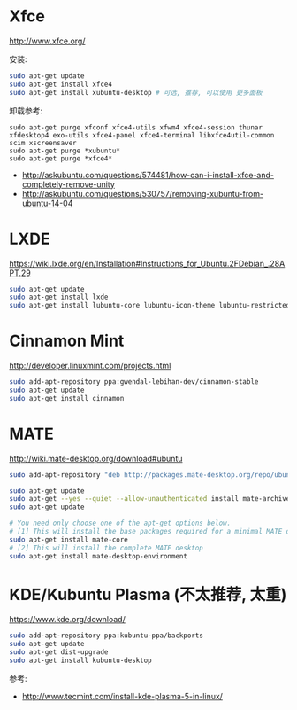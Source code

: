# Xfce
http://www.xfce.org/

安装:
``` bash
sudo apt-get update
sudo apt-get install xfce4
sudo apt-get install xubuntu-desktop # 可选, 推荐, 可以使用 更多面板
```

卸载参考:
```
sudo apt-get purge xfconf xfce4-utils xfwm4 xfce4-session thunar xfdesktop4 exo-utils xfce4-panel xfce4-terminal libxfce4util-common scim xscreensaver
sudo apt-get purge *xubuntu*
sudo apt-get purge *xfce4*
```

- http://askubuntu.com/questions/574481/how-can-i-install-xfce-and-completely-remove-unity
- http://askubuntu.com/questions/530757/removing-xubuntu-from-ubuntu-14-04

# LXDE
https://wiki.lxde.org/en/Installation#Instructions_for_Ubuntu.2FDebian_.28APT.29

``` bash
sudo apt-get update
sudo apt-get install lxde
sudo apt-get install lubuntu-core lubuntu-icon-theme lubuntu-restricted-extras # 可选, 推荐
```

# Cinnamon Mint
http://developer.linuxmint.com/projects.html

``` bash
sudo add-apt-repository ppa:gwendal-lebihan-dev/cinnamon-stable
sudo apt-get update
sudo apt-get install cinnamon
```

# MATE
http://wiki.mate-desktop.org/download#ubuntu

``` bash
sudo add-apt-repository "deb http://packages.mate-desktop.org/repo/ubuntu precise main"

sudo apt-get update
sudo apt-get --yes --quiet --allow-unauthenticated install mate-archive-keyring
sudo apt-get update

# You need only choose one of the apt-get options below.
# [1] This will install the base packages required for a minimal MATE desktop
sudo apt-get install mate-core
# [2] This will install the complete MATE desktop
sudo apt-get install mate-desktop-environment
```

# KDE/Kubuntu Plasma (不太推荐, 太重)  
https://www.kde.org/download/

``` bash
sudo add-apt-repository ppa:kubuntu-ppa/backports
sudo apt-get update
sudo apt-get dist-upgrade
sudo apt-get install kubuntu-desktop
```

参考:  
- http://www.tecmint.com/install-kde-plasma-5-in-linux/
